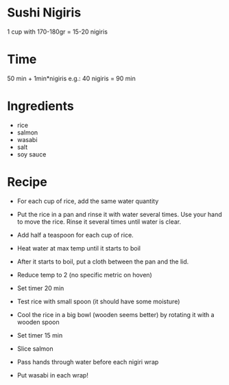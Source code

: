 
# Sushi Nigiris
1 cup with 170-180gr = 15-20 nigiris

# Time
50 min + 1min*nigiris
e.g.: 40 nigiris = 90 min

# Ingredients
- rice
- salmon
- wasabi
- salt
- soy sauce

# Recipe

- For each cup of rice, add the same water quantity
- Put the rice in a pan and rinse it with water several times.
	Use your hand to move the rice. Rinse it several times until water is clear.
- Add half a teaspoon for each cup of rice.
- Heat water at max temp until it starts to boil
- After it starts to boil, put a cloth between the pan and the lid.
- Reduce temp to 2 (no specific metric on hoven)
- Set timer 20 min
- Test rice with small spoon (it should have some moisture)
- Cool the rice in a big bowl (wooden seems better) by rotating it with a wooden spoon
- Set timer 15 min


- Slice salmon

- Pass hands through water before each nigiri wrap
- Put wasabi in each wrap!
